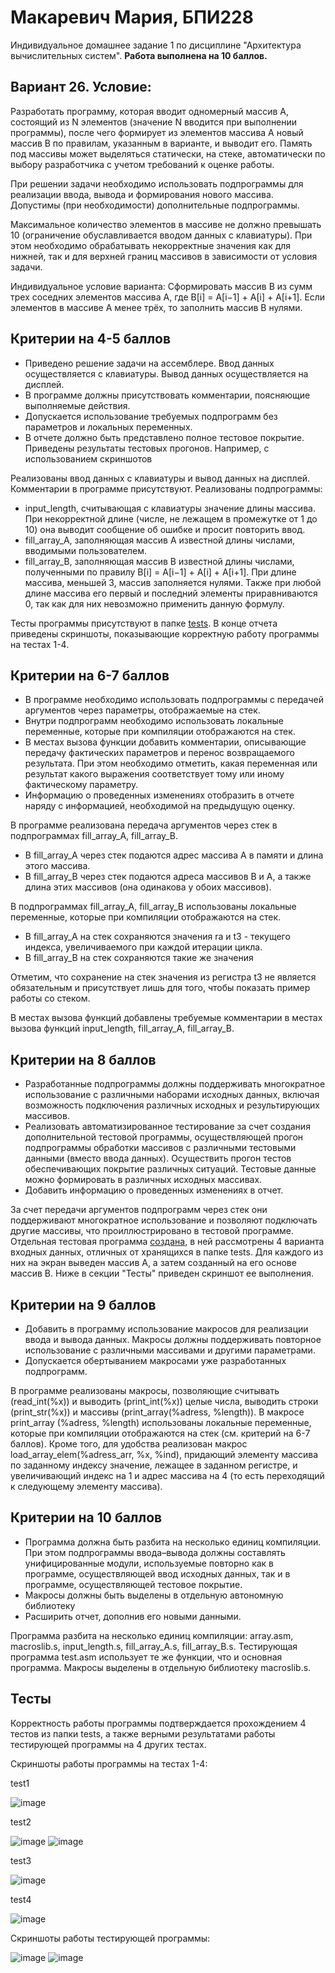 # Макаревич Мария, БПИ228
Индивидуальное домашнее задание 1 по дисциплине "Архитектура вычислительных систем".
**Работа выполнена на 10 баллов.**
## Вариант 26. Условие:
Разработать программу, которая вводит одномерный массив A, состоящий из N элементов (значение N вводится при выполнении программы), после чего формирует из элементов массива A новый массив B по правилам, указанным в варианте, и выводит его. Память под массивы может выделяться статически, на стеке, автоматически по выбору разработчика с учетом требований к оценке работы.

При решении задачи необходимо использовать подпрограммы для реализации ввода, вывода и формирования нового массива. Допустимы (при необходимости) дополнительные подпрограммы.

Максимальное количество элементов в массиве не должно превышать 10 (ограничение обуславливается вводом данных с клавиатуры). При этом необходимо обрабатывать некорректные значения как для нижней, так и для верхней границ массивов в зависимости от условия задачи.

Индивидуальное условие варианта: Сформировать массив B из сумм трех соседних элементов массива A, где B\[i] = A\[i−1] + A\[i] + A\[i+1]. Если элементов в массиве А менее трёх, то заполнить массив В нулями.
## Критерии на 4-5 баллов
- Приведено решение задачи на ассемблере. Ввод данных осуществляется с клавиатуры. Вывод данных осуществляется на дисплей.
- В программе должны присутствовать комментарии, поясняющие выполняемые действия.
- Допускается использование требуемых подпрограмм без параметров и локальных переменных.
- В отчете должно быть представлено полное тестовое покрытие. Приведены результаты тестовых прогонов. Например, с использованием скриншотов

Реализованы ввод данных с клавиатуры и вывод данных на дисплей. Комментарии в программе присутствуют. Реализованы подпрограммы:
- input_length, считывающая с клавиатуры значение длины массива. При некорректной длине (числе, не лежащем в промежутке от 1 до 10) она выводит сообщение об ошибке и просит повторить ввод.
- fill_array_A, заполняющая массив A известной длины числами, вводимыми пользователем.
- fill_array_B, заполняющая массив B известной длины числами, полученными по правилу B\[i] = A\[i−1] + A\[i] + A\[i+1]. При длине массива, меньшей 3, массив заполняется нулями. Также при любой длине массива его первый и последний элементы приравниваются 0, так как для них невозможно применить данную формулу.

Тесты программы присутствуют в папке [tests](tests). В конце отчета приведены скриншоты, показывающие корректную работу программы на тестах 1-4.
## Критерии на 6-7 баллов
- В программе необходимо использовать подпрограммы с передачей аргументов через параметры, отображаемые на стек.
- Внутри подпрограмм необходимо использовать локальные переменные, которые при компиляции отображаются на стек.
- В местах вызова функции добавить комментарии, описывающие передачу фактических параметров и перенос возвращаемого результата. При этом необходимо отметить, какая переменная или результат какого выражения соответствует тому или иному фактическому параметру.
- Информацию о проведенных изменениях отобразить в отчете наряду с информацией, необходимой на предыдущую оценку.

В программе реализована передача аргументов через стек в подпрограммах fill_array_A, fill_array_B.

- В fill_array_A через стек подаются адрес массива A в памяти и длина этого массива.
- В fill_array_B через стек подаются адреса массивов B и A, а также длина этих массивов (она одинакова у обоих массивов).

В подпрограммах fill_array_A, fill_array_B использованы локальные переменные, которые при компиляции отображаются на стек. 

- В fill_array_A на стек сохраняются значения ra и t3 - текущего индекса, увеличиваемого при каждой итерации цикла.
- В fill_array_B на стек сохраняются такие же значения

Отметим, что сохранение на стек значения из регистра t3 не является обязательным и присутствует лишь для того, чтобы показать пример работы со стеком.

В местах вызова функций добавлены требуемые комментарии в местах вызова функций input_length, fill_array_A, fill_array_B.
## Критерии на 8 баллов
- Разработанные подпрограммы должны поддерживать многократное использование с различными наборами исходных данных, включая возможность подключения различных исходных и результирующих массивов.
- Реализовать автоматизированное тестирование за счет создания дополнительной тестовой программы, осуществляющей прогон подпрограммы обработки массивов с различными тестовыми данными (вместо ввода данных). Осуществить прогон тестов обеспечивающих покрытие различных ситуаций. Тестовые данные можно формировать в различных исходных массивах.
- Добавить информацию о проведенных изменениях в отчет.

За счет передачи аргументов подпрограмм через стек они поддерживают многократное использование и позволяют подключать другие массивы, что проиллюстрировано в тестовой программе. Отдельная тестовая программа [создана](code/test.asm), в ней рассмотрены 4 варианта входных данных, отличных от хранящихся в папке tests. Для каждого из них на экран выведен массив A, а затем созданный на его основе массив B. Ниже в секции "Тесты" приведен скриншот ее выполнения.
## Критерии на 9 баллов
- Добавить в программу использование макросов для реализации ввода и вывода данных. Макросы должны поддерживать повторное использование с различными массивами и другими параметрами.
- Допускается обертыванием макросами уже разработанных подпрограмм.

В программе реализованы макросы, позволяющие считывать (read_int(%x)) и выводить (print_int(%x)) целые числа, выводить строки (print_str(%x)) и массивы (print_array(%adress, %length)). В макросе print_array (%adress, %length) использованы локальные переменные, которые при компиляции отображаются на стек (см. критерий на 6-7 баллов). Кроме того, для удобства реализован макрос load_array_elem(%adress_arr, %x, %ind), придающий элементу массива по заданному индексу значение, лежащее в заданном регистре, и увеличивающий индекс на 1 и адрес массива на 4 (то есть переходящий к следующему элементу массива).
## Критерии на 10 баллов
- Программа должна быть разбита на несколько единиц компиляции. При этом подпрограммы ввода–вывода должны составлять унифицированные модули, используемые повторно как в программе, осуществляющей ввод исходных данных, так и в программе, осуществляющей тестовое покрытие.
- Макросы должны быть выделены в отдельную автономную библиотеку
- Расширить отчет, дополнив его новыми данными.

Программа разбита на несколько единиц компиляции: array.asm, macroslib.s, input_length.s, fill_array_A.s, fill_array_B.s. Тестирующая программа test.asm использует те же функции, что и основная программа. Макросы выделены в отдельную библиотеку macroslib.s.
## Тесты
Корректность работы программы подтверждается прохождением 4 тестов из папки tests, а также верными результатами работы тестирующей программы на 4 других тестах.

Скриншоты работы программы на тестах 1-4:

test1

![image](https://github.com/makar-with-tea/makar-with-tea-CSA-IHW1/assets/79705001/81fa5795-5ad6-4ff3-bcab-c4e39047c558)

test2

![image](https://github.com/makar-with-tea/makar-with-tea-CSA-IHW1/assets/79705001/d651f90c-35ad-48f3-942c-a83bc4639021)
![image](https://github.com/makar-with-tea/makar-with-tea-CSA-IHW1/assets/79705001/ba6a49d5-ca5d-43a8-9023-f3bdb20031df)

test3

![image](https://github.com/makar-with-tea/makar-with-tea-CSA-IHW1/assets/79705001/b148c9f1-a9d2-475c-aa07-0f6b20713ff2)

test4

![image](https://github.com/makar-with-tea/makar-with-tea-CSA-IHW1/assets/79705001/0566990e-aae0-4cc1-adb0-fb63cf2f12f0)

Скриншоты работы тестирующей программы:

![image](https://github.com/makar-with-tea/makar-with-tea-CSA-IHW1/assets/79705001/734cbd66-ad04-4d68-97f3-e95e14a0e1ba)
![image](https://github.com/makar-with-tea/makar-with-tea-CSA-IHW1/assets/79705001/32d07070-64be-4f4b-9102-b7bbc4f44378)

